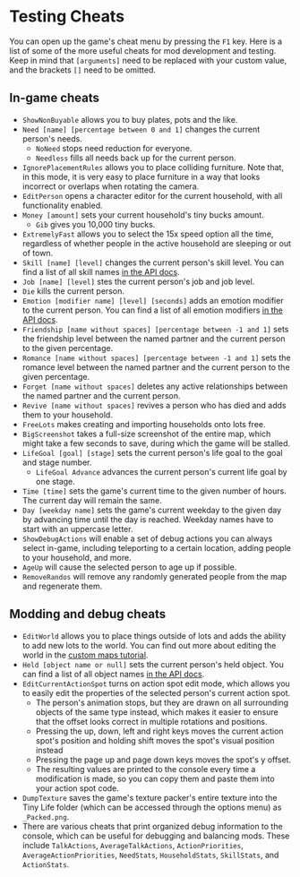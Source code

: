 # Testing Cheats
You can open up the game's cheat menu by pressing the `F1` key. Here is a list of some of the more useful cheats for mod development and testing. Keep in mind that `[arguments]` need to be replaced with your custom value, and the brackets `[]` need to be omitted.

## In-game cheats
- `ShowNonBuyable` allows you to buy plates, pots and the like.
- `Need [name] [percentage between 0 and 1]` changes the current person's needs.
  - `NoNeed` stops need reduction for everyone.
  - `Needless` fills all needs back up for the current person.
- `IgnorePlacementRules` allows you to place colliding furniture. Note that, in this mode, it is very easy to place furniture in a way that looks incorrect or overlaps when rotating the camera.
- `EditPerson` opens a character editor for the current household, with all functionality enabled.
- `Money [amount]` sets your current household's tiny bucks amount.
  - `Gib` gives you 10,000 tiny bucks.
- `ExtremelyFast` allows you to select the 15x speed option all the time, regardless of whether people in the active household are sleeping or out of town.
- `Skill [name] [level]` changes the current person's skill level. You can find a list of all skill names [in the API docs](xref:TinyLife.Skills.SkillType).
- `Job [name] [level]` stes the current person's job and job level.
- `Die` kills the current person.
- `Emotion [modifier name] [level] [seconds]` adds an emotion modifier to the current person. You can find a list of all emotion modifiers [in the API docs](xref:TinyLife.Emotions.EmotionModifier).
- `Friendship [name without spaces] [percentage between -1 and 1]` sets the friendship level between the named partner and the current person to the given percentage.
- `Romance [name without spaces] [percentage between -1 and 1]` sets the romance level between the named partner and the current person to the given percentage.
- `Forget [name without spaces]` deletes any active relationships between the named partner and the current person.
- `Revive [name without spaces]` revives a person who has died and adds them to your household.
- `FreeLots` makes creating and importing households onto lots free.
- `BigScreenshot` takes a full-size screenshot of the entire map, which might take a few seconds to save, during which the game will be stalled.
- `LifeGoal [goal] [stage]` sets the current person's life goal to the goal and stage number.
  - `LifeGoal Advance` advances the current person's current life goal by one stage.
- `Time [time]` sets the game's current time to the given number of hours. The current day will remain the same.
- `Day [weekday name]` sets the game's current weekday to the given day by advancing time until the day is reached. Weekday names have to start with an uppercase letter.
- `ShowDebugActions` will enable a set of debug actions you can always select in-game, including teleporting to a certain location, adding people to your household, and more.
- `AgeUp` will cause the selected person to age up if possible.
- `RemoveRandos` will remove any randomly generated people from the map and regenerate them.

## Modding and debug cheats
- `EditWorld` allows you to place things outside of lots and adds the ability to add new lots to the world. You can find out more about editing the world in the [custom maps tutorial](custom_maps.md).
- `Held [object name or null]` sets the current person's held object. You can find a list of all object names [in the API docs](xref:TinyLife.Objects.FurnitureType).
- `EditCurrentActionSpot` turns on action spot edit mode, which allows you to easily edit the properties of the selected person's current action spot.
  - The person's animation stops, but they are drawn on all surrounding objects of the same type instead, which makes it easier to ensure that the offset looks correct in multiple rotations and positions.
  - Pressing the up, down, left and right keys moves the current action spot's position and holding shift moves the spot's visual position instead
  - Pressing the page up and page down keys moves the spot's y offset.
  - The resulting values are printed to the console every time a modification is made, so you can copy them and paste them into your action spot code.
- `DumpTexture` saves the game's texture packer's entire texture into the Tiny Life folder (which can be accessed through the options menu) as `_Packed.png`.
- There are various cheats that print organized debug information to the console, which can be useful for debugging and balancing mods. These include `TalkActions`, `AverageTalkActions`, `ActionPriorities`, `AverageActionPriorities`, `NeedStats`, `HouseholdStats`, `SkillStats`, and `ActionStats`.
